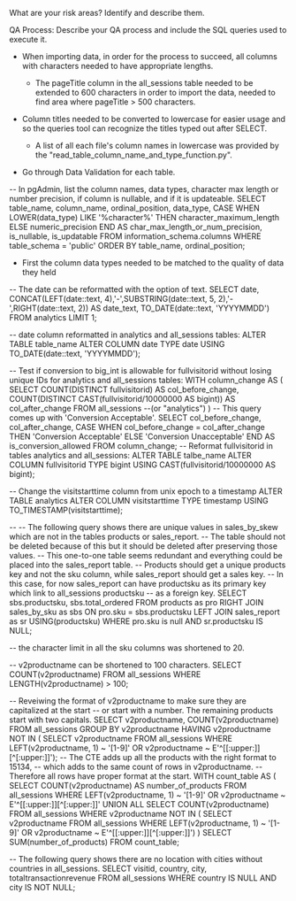 What are your risk areas? Identify and describe them.



QA Process:
Describe your QA process and include the SQL queries used to execute it.

- When importing data, in order for the process to succeed, all columns with characters needed to have appropriate lengths.
	- The pageTitle column in the all_sessions table needed to be extended to 600 characters in order to import the data,
	needed to find area where pageTitle > 500 characters.
- Column titles needed to be converted to lowercase for easier usage and so the queries tool can recognize the titles typed out after SELECT.
	- A list of all each file's column names in lowercase was provided by the "read_table_column_name_and_type_function.py".

- Go through Data Validation for each table.

-- In pgAdmin, list the column names, data types, character max length or number precision, if column is nullable, and if it is updateable.
SELECT table_name, column_name, ordinal_position, data_type, 
	CASE 
		WHEN LOWER(data_type) LIKE '%character%'
			THEN character_maximum_length
		ELSE numeric_precision
	END AS char_max_length_or_num_precision,
	is_nullable, is_updatable
FROM information_schema.columns
WHERE table_schema = 'public'
ORDER BY table_name, ordinal_position;

- First the column data types needed to be matched to the quality of data they held

-- The date can be reformatted with the option of text.
SELECT date, CONCAT(LEFT(date::text, 4),'-',SUBSTRING(date::text, 5, 2),'-',RIGHT(date::text, 2)) AS date_text,
	TO_DATE(date::text, 'YYYYMMDD')
FROM analytics
LIMIT 1;

-- date column reformatted in analytics and all_sessions tables:
ALTER TABLE table_name
ALTER COLUMN date TYPE date
USING TO_DATE(date::text, 'YYYYMMDD');

-- Test if conversion to big_int is allowable for fullvisitorid without losing unique IDs for analytics and all_sessions tables:
WITH column_change AS (
	SELECT 
		COUNT(DISTINCT fullvisitorid) AS col_before_change,
		COUNT(DISTINCT CAST(fullvisitorid/10000000 AS bigint)) AS col_after_change
	FROM all_sessions --(or "analytics")
	)
-- This query comes up with 'Conversion Acceptable'.
SELECT col_before_change, col_after_change,
	CASE
		WHEN col_before_change = col_after_change
			THEN 'Conversion Acceptable'
		ELSE 'Conversion Unacceptable'
	END AS is_conversion_allowed
FROM column_change;
-- Reformat fullvisitorid in tables analytics and all_sessions:
ALTER TABLE talbe_name
ALTER COLUMN fullvisitorid TYPE bigint
USING CAST(fullvisitorid/10000000 AS bigint);

-- Change the visitstarttime column from unix epoch to a timestamp
ALTER TABLE analytics
ALTER COLUMN visitstarttime TYPE timestamp
USING TO_TIMESTAMP(visitstarttime);

--
-- The following query shows there are unique values in sales_by_skew which are not in the tables products or sales_report.
-- The table should not be deleted because of this but it should be deleted after preserving those values.
-- This one-to-one table seems redundant and everything could be placed into the sales_report table.
-- Products should get a unique products key and not the sku column, while sales_report should get a sales key.
-- In this case, for now sales_report can have productsku as its primary key which link to all_sessions productsku
-- as a foreign key.
SELECT sbs.productsku, sbs.total_ordered
FROM products as pro
RIGHT JOIN sales_by_sku as sbs
	ON pro.sku = sbs.productsku
LEFT JOIN sales_report as sr
	USING(productsku)
WHERE pro.sku is null AND sr.productsku IS NULL;

-- the character limit in all the sku columns was shortened to 20.

-- v2productname can be shortened to 100 characters.
SELECT COUNT(v2productname)
FROM all_sessions
WHERE LENGTH(v2productname) > 100;

-- Reveiwing the format of v2productname to make sure they are capitalized at the start
-- or start with a number.  The remaining products start with two capitals.
SELECT v2productname, COUNT(v2productname)
FROM all_sessions
GROUP BY v2productname
HAVING v2productname NOT IN (
	SELECT v2productname
	FROM all_sessions
	WHERE LEFT(v2productname, 1) ~ '[1-9]'
	OR v2productname ~ E'^[[:upper:]][^[:upper:]]');
-- The CTE adds up all the products with the right format to 15134,
-- which adds to the same count of rows in v2productname.
-- Therefore all rows have proper format at the start.
WITH count_table AS (
	SELECT COUNT(v2productname) AS number_of_products
	FROM all_sessions
	WHERE LEFT(v2productname, 1) ~ '[1-9]'
	OR v2productname ~ E'^[[:upper:]][^[:upper:]]'
	UNION ALL
	SELECT COUNT(v2productname)
	FROM all_sessions
	WHERE v2productname NOT IN (
		SELECT v2productname
		FROM all_sessions
		WHERE LEFT(v2productname, 1) ~ '[1-9]'
		OR v2productname ~ E'^[[:upper:]][^[:upper:]]')
	)
SELECT SUM(number_of_products)
FROM count_table;

-- The following query shows there are no location with cities without countries in all_sessions.
SELECT visitid, country, city, totaltransactionrevenue
FROM all_sessions
WHERE country IS NULL AND city IS NOT NULL;
